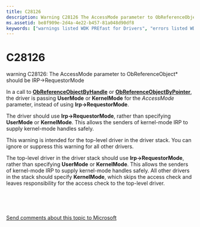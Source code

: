 ```yaml
---
title: C28126
description: Warning C28126 The AccessMode parameter to ObReferenceObject\ should be IRP- RequestorMode.
ms.assetid: be8f909e-2d4a-4e22-b457-81a048d90df8
keywords: ["warnings listed WDK PREfast for Drivers", "errors listed WDK PREfast for Drivers"]
---
```


# C28126


warning C28126: The AccessMode parameter to ObReferenceObject\* should be IRP-&gt;RequestorMode

In a call to [**ObReferenceObjectByHandle**](https://msdn.microsoft.com/library/windows/hardware/ff558679) or [**ObReferenceObjectByPointer**](https://msdn.microsoft.com/library/windows/hardware/ff558686), the driver is passing **UserMode** or **KernelMode** for the *AccessMode* parameter, instead of using **Irp-&gt;RequestorMode**.

The driver should use **Irp-&gt;RequestorMode**, rather than specifying **UserMode** or **KernelMode**. This allows the senders of kernel-mode IRP to supply kernel-mode handles safely.

This warning is intended for the top-level driver in the driver stack. You can ignore or suppress this warning for all other drivers.

The top-level driver in the driver stack should use **Irp-&gt;RequestorMode**, rather than specifying **UserMode** or **KernelMode**. This allows the senders of kernel-mode IRP to supply kernel-mode handles safely. All other drivers in the stack should specify **KernelMode**, which skips the access check and leaves responsibility for the access check to the top-level driver.

 

 

[Send comments about this topic to Microsoft](mailto:wsddocfb@microsoft.com?subject=Documentation%20feedback%20[devtest\devtest]:%20C28126%20%20RELEASE:%20%2811/17/2016%29&body=%0A%0APRIVACY%20STATEMENT%0A%0AWe%20use%20your%20feedback%20to%20improve%20the%20documentation.%20We%20don't%20use%20your%20email%20address%20for%20any%20other%20purpose,%20and%20we'll%20remove%20your%20email%20address%20from%20our%20system%20after%20the%20issue%20that%20you're%20reporting%20is%20fixed.%20While%20we're%20working%20to%20fix%20this%20issue,%20we%20might%20send%20you%20an%20email%20message%20to%20ask%20for%20more%20info.%20Later,%20we%20might%20also%20send%20you%20an%20email%20message%20to%20let%20you%20know%20that%20we've%20addressed%20your%20feedback.%0A%0AFor%20more%20info%20about%20Microsoft's%20privacy%20policy,%20see%20http://privacy.microsoft.com/default.aspx. "Send comments about this topic to Microsoft")




